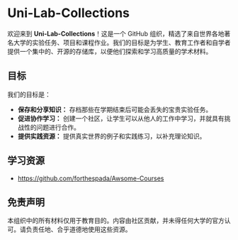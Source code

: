 # Uni-Lab-Collections

欢迎来到 **Uni-Lab-Collections**！这是一个 GitHub 组织，精选了来自世界各地著名大学的实验任务、项目和课程作业。我们的目标是为学生、教育工作者和自学者提供一个集中的、开源的存储库，以便他们探索和学习高质量的学术材料。

## 目标

我们的目标是：
- **保存和分享知识：** 存档那些在学期结束后可能会丢失的宝贵实验任务。
- **促进协作学习：** 创建一个社区，让学生可以从他人的工作中学习，并就具有挑战性的问题进行合作。
- **提供实践资源：** 提供真实世界的例子和实践练习，以补充理论知识。

## 学习资源

- https://github.com/forthespada/Awsome-Courses

## 免责声明

本组织中的所有材料仅用于教育目的。内容由社区贡献，并未得任何大学的官方认可。请负责任地、合乎道德地使用这些资源。

